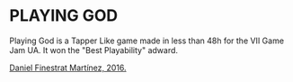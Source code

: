 # PLAYING GOD
Playing God is a Tapper Like game made in less than 48h for the VII Game Jam UA. It won the "Best Playability" adward.

 [Daniel Finestrat Martínez, 2016.](http://danielfinestrat.com)
